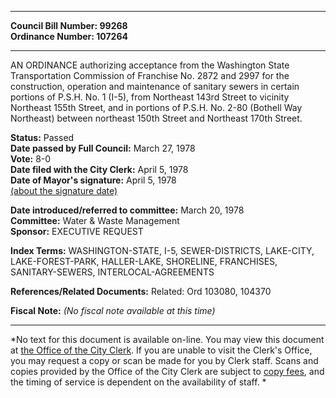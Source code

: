 * * * * *  
  
**Council Bill Number: [](#h0)[](#h2)99268**   
**Ordinance Number: 107264**  
  
* * * * *  
  
AN ORDINANCE authorizing acceptance from the Washington State Transportation Commission of Franchise No. 2872 and 2997 for the construction, operation and maintenance of sanitary sewers in certain portions of P.S.H. No. 1 (I-5), from Northeast 143rd Street to vicinity Northeast 155th Street, and in portions of P.S.H. No. 2-80 (Bothell Way Northeast) between northeast 150th Street and Northeast 170th Street.  
  
**Status:** Passed   
**Date passed by Full Council:** March 27, 1978   
**Vote:** 8-0   
**Date filed with the City Clerk:** April 5, 1978   
**Date of Mayor's signature:** April 5, 1978   
[(about the signature date)](/~public/approvaldate.htm)   
  
  
**Date introduced/referred to committee:** March 20, 1978   
**Committee:** Water & Waste Management   
**Sponsor:** EXECUTIVE REQUEST   
  
**Index Terms:** WASHINGTON-STATE, I-5, SEWER-DISTRICTS, LAKE-CITY, LAKE-FOREST-PARK, HALLER-LAKE, SHORELINE, FRANCHISES, SANITARY-SEWERS, INTERLOCAL-AGREEMENTS  
  
**References/Related Documents:** Related: Ord 103080, 104370  
  
**Fiscal Note:** *(No fiscal note available at this time)*  
  
* * * * *  
  
*No text for this document is available on-line. You may view this document at [the Office of the City Clerk](http://www.seattle.gov/leg/clerk/contactUs.htm). If you are unable to visit the Clerk's Office, you may request a copy or scan be made for you by Clerk staff. Scans and copies provided by the Office of the City Clerk are subject to [copy fees](http://clerk.seattle.gov/~public/clerkfees.htm), and the timing of service is dependent on the availability of staff. *  
  
  
